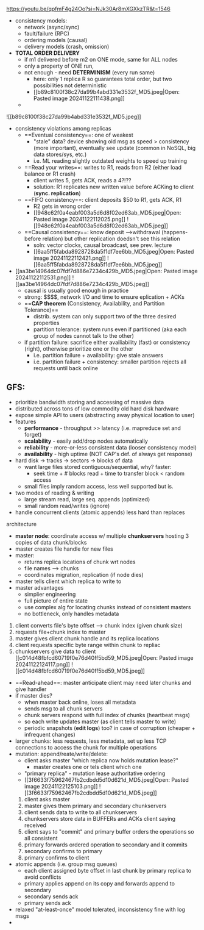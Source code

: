 https://youtu.be/qpfmF4g24Oo?si=NJk30Ar8mXGXkzTR&t=1546

- consistency models:
	- network (async/sync)
	- fault/failure (RPC)
	- ordering models (causal)
	- delivery models (crash, omission)
- **TOTAL ORDER DELIVERY**
	- if m1 delivered before m2 on ONE mode, same for ALL nodes
	- only a property of ONE run, 
	- not enough - need **DETERMINISM** (every run same)
		- here: only 1 replica R so guarantees total order, but two possibilities not deterministic
		- [[b89c8100f38c27da99b4abd331e3532f_MD5.jpeg|Open: Pasted image 20241122111438.png]]
	- 
![[b89c8100f38c27da99b4abd331e3532f_MD5.jpeg]]
- consistency violations among replicas
	- ==Eventual consistency==: one of weakest
		- "stale" data? device showing old msg as speed > consistency (more important), eventually see update (common in NoSQL, big data stores/sys, etc.)
		- i.e. ML reading slightly outdated weights to speed up training
	- ==Read your writes==: writes to R1, reads from R2 (either load balance or R1 crash)
		- client writes 5, gets ACK, reads a 4?!??
		- solution: R1 replicates new written value before ACKing to client (**sync. replication**)
	- ==FIFO consistency==: client deposits $50 to R1, gets ACK, R1
		- R2 gets in wrong order
		- [[948c62f0a4eabf003a5d6d8f02ed63ab_MD5.jpeg|Open: Pasted image 20241122112025.png]]
![[948c62f0a4eabf003a5d6d8f02ed63ab_MD5.jpeg]]
	- ==Causal consistency==: know deposit -->withdrawal (happens-before relation) but other replication doedsn't see this relation
		- soln: vector clocks, causal broadcast, see prev. lecture
		- [[6aa5ff5fabda8928728da5f1df7ee6bb_MD5.jpeg|Open: Pasted image 20241122112421.png]]
![[6aa5ff5fabda8928728da5f1df7ee6bb_MD5.jpeg]]
- [[aa3be14964dc07fdf7d886e7234c429b_MD5.jpeg|Open: Pasted image 20241122112531.png]]
![[aa3be14964dc07fdf7d886e7234c429b_MD5.jpeg]]
	- causal is usually good enough in practice
	- strong: \$\$\$\$, network I/O and time to ensure eplication + ACKs
	- ==**CAP theorem** (Consistency, Availability, and Partition Tolerance)==
		- distrib. system can only support two of the three desired properties
		- partition tolerance: system runs even if partitioned (aka each group of nodes cannot talk to the other)
	-  if partition failure: sacrifice either availiability (fast) or consistency (right), otherwise prioritize one or the other 
		- i.e. partition failure + availability: give stale answers
		- i.e. partition failure + consistency: smaller partition rejects all requests until back online
## GFS:
- prioritize bandwidth storing and accessing of massive data
- distributed across tons of low commodity old hard disk hardware
- expose simple API to users (abstracting away physical location to user)
- features
	- **performance** - throughput >> latency (i.e. mapreduce set and forget)
	- **scalability** - easily add/drop nodes automatically
	- **reliability** - more-or-less consistent data (looser consistency model)
	- **availability** - high uptime (NOT CAP's def. of always get response)
- hard disk -> tracks -> sectors -> blocks of data
	- want large files stored contiguous/sequential, why? faster:
		- seek time + # blocks read + time to transfer block < random access
	- small files imply random access, less well supported but is. 
- two modes of reading & writing
	- large stream read, large seq. appends (optimized)
	- small random read/writes (ignore)
- handle concurrent clients (atomic appends) less hard than replaces

architecture
- **master node**: coordinate access w/ multiple **chunkservers** hosting 3 copies of data chunk/blocks
- master creates file handle for new files
- master:
	- returns replica locations of chunk wrt nodes 
	- file names --> chunks
	- coordinates migration, replication (if node dies)
- master tells client which replica to write to
- master advantages
	- simplier engineering
	- full picture of entire state
	- use complex alg for locating chunks instead of consistent masters
	- no bottleneck, only handles metadata
1. client converts file's byte offset --> chunk index (given chunk size)
2. requests file+chunk index to master
3. master gives client chunk handle and its replica locations
4. client requests specific byte range within chunk to repliac
5. chunkservers give data to client
[[c014d48fbfcd60719f0e76d40ff5bd59_MD5.jpeg|Open: Pasted image 20241122124117.png]]
![[c014d48fbfcd60719f0e76d40ff5bd59_MD5.jpeg]]
- ==Read-ahead==: master anticipate client may need later chunks and give handler
- if master dies? 
	- when master back online, loses all metadata
	- sends msg to all chunk servers
	- chunk servers respond with full index of chunks (heartbeat msgs)
	- so each write updates master (as client tells master to write)
	- periodic snapshots (**edit logs**) too? in case of corruption (cheaper + infrequent changes)
- larger chunks: less requests, less metadata, set up less TCP connections to access the chunk for multiple operations
- mutation: append/reate/write/delete: 
	- client asks master "which replica now holds mutation lease?"
		- master creates one or tels client which one
	- "primary replica" - mutation lease authoritative ordering
	- [[3f6633f75962467fb2cdbdd5d10d621d_MD5.jpeg|Open: Pasted image 20241122125103.png]]
![[3f6633f75962467fb2cdbdd5d10d621d_MD5.jpeg]]
	1. client asks master
	2. master gives them primary and secondary chunkservers
	3. client sends data to write to all chunkservers
	4. chunkservers store data in BUFFERs and ACKs client saying received
	5. client says to "commit" and primary buffer orders the operations so all consistent
	6. primary forwards ordered operation to secondary and it commits
	7. secondary confirms to primary
	8. primary confirms to client
- atomic appends (i.e. group msg queues)
	- each client assigned byte offset in last chunk by primary replica to avoid conflicts
	- primary applies append on its copy and forwards append to secondary
	- secondary sends ack
	- primary sends ack
- relaxed "at-least-once" model tolerated, inconsistency fine with log msgs
- 
